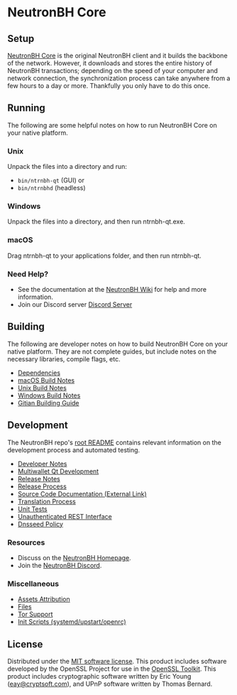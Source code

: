 NeutronBH Core
=============

Setup
---------------------
[NeutronBH Core](https://ntrnbh.io/) is the original NeutronBH client and it builds the backbone of the network. However, it downloads and stores the entire history of NeutronBH transactions; depending on the speed of your computer and network connection, the synchronization process can take anywhere from a few hours to a day or more. Thankfully you only have to do this once.

Running
---------------------
The following are some helpful notes on how to run NeutronBH Core on your native platform.

### Unix

Unpack the files into a directory and run:

- `bin/ntrnbh-qt` (GUI) or
- `bin/ntrnbhd` (headless)

### Windows

Unpack the files into a directory, and then run ntrnbh-qt.exe.

### macOS

Drag ntrnbh-qt to your applications folder, and then run ntrnbh-qt.

### Need Help?

* See the documentation at the [NeutronBH Wiki](https://github.com/ntrnbhcrypto/)
for help and more information.
* Join our Discord server [Discord Server](https://discord.gg/uTar2Sd)

Building
---------------------
The following are developer notes on how to build NeutronBH Core on your native platform. They are not complete guides, but include notes on the necessary libraries, compile flags, etc.

- [Dependencies](dependencies.md)
- [macOS Build Notes](build-osx.md)
- [Unix Build Notes](build-unix.md)
- [Windows Build Notes](build-windows.md)
- [Gitian Building Guide](gitian-building.md)

Development
---------------------
The NeutronBH repo's [root README](/README.md) contains relevant information on the development process and automated testing.

- [Developer Notes](developer-notes.md)
- [Multiwallet Qt Development](multiwallet-qt.md)
- [Release Notes](release-notes.md)
- [Release Process](release-process.md)
- [Source Code Documentation (External Link)](https://github.com/ntrnbhcrypto/)
- [Translation Process](translation_process.md)
- [Unit Tests](unit-tests.md)
- [Unauthenticated REST Interface](REST-interface.md)
- [Dnsseed Policy](dnsseed-policy.md)

### Resources
* Discuss on the [NeutronBH Homepage](https://ntrnbh.io/).
* Join the [NeutronBH Discord](https://discord.gg/).

### Miscellaneous
- [Assets Attribution](assets-attribution.md)
- [Files](files.md)
- [Tor Support](tor.md)
- [Init Scripts (systemd/upstart/openrc)](init.md)

License
---------------------
Distributed under the [MIT software license](/COPYING).
This product includes software developed by the OpenSSL Project for use in the [OpenSSL Toolkit](https://www.openssl.org/). This product includes
cryptographic software written by Eric Young ([eay@cryptsoft.com](mailto:eay@cryptsoft.com)), and UPnP software written by Thomas Bernard.
